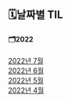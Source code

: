 ## 🗓날짜별 TIL
  #### 🗂2022
  [2022년 7월](../2022/202207.md)<br />
  [2022년 6월](../2022/202206.md)<br />
  [2022년 5월](../2022/202205.md)<br />
  [2022년 4월](../2022/202204.md)<br />